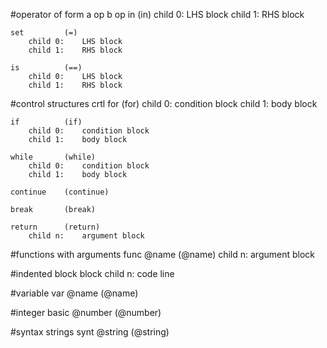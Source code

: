#operator of form a op b
op
    in          (in)
        child 0:    LHS block
        child 1:    RHS block

    set         (=)
        child 0:    LHS block
        child 1:    RHS block

    is          (==)
        child 0:    LHS block
        child 1:    RHS block

#control structures
crtl
    for         (for)
        child 0:    condition block
        child 1:    body block

    if          (if)
        child 0:    condition block
        child 1:    body block

    while       (while)
        child 0:    condition block
        child 1:    body block

    continue    (continue)

    break       (break)

    return      (return)
        child n:    argument block

#functions with arguments
func
    @name       (@name)
        child n:    argument block

#indented block
block
    child n:        code line
    
#variable
var
    @name       (@name)

#integer
basic
    @number     (@number)

#syntax strings
synt
    @string     (@string)